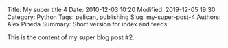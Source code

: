 Title: My super title 4
Date: 2010-12-03 10:20
Modified: 2019-12-05 19:30
Category: Python
Tags: pelican, publishing
Slug: my-super-post-4
Authors: Alex Pineda
Summary: Short version for index and feeds

This is the content of my super blog post #2.

